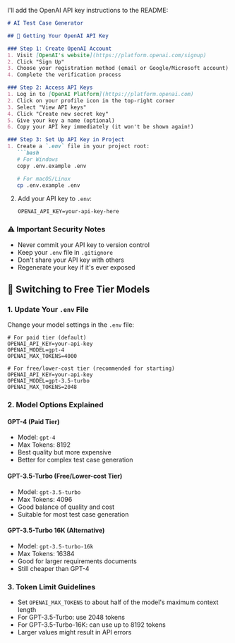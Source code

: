 I'll add the OpenAI API key instructions to the README:

```markdown:README.md
# AI Test Case Generator

## 🔑 Getting Your OpenAI API Key

### Step 1: Create OpenAI Account
1. Visit [OpenAI's website](https://platform.openai.com/signup)
2. Click "Sign Up"
3. Choose your registration method (email or Google/Microsoft account)
4. Complete the verification process

### Step 2: Access API Keys
1. Log in to [OpenAI Platform](https://platform.openai.com)
2. Click on your profile icon in the top-right corner
3. Select "View API keys"
4. Click "Create new secret key"
5. Give your key a name (optional)
6. Copy your API key immediately (it won't be shown again!)

### Step 3: Set Up API Key in Project
1. Create a `.env` file in your project root:
   ```bash
   # For Windows
   copy .env.example .env

   # For macOS/Linux
   cp .env.example .env
   ```

2. Add your API key to `.env`:
   ```env
   OPENAI_API_KEY=your-api-key-here
   ```

### ⚠️ Important Security Notes
- Never commit your API key to version control
- Keep your `.env` file in `.gitignore`
- Don't share your API key with others
- Regenerate your key if it's ever exposed

## 🔄 Switching to Free Tier Models

### 1. Update Your `.env` File
Change your model settings in the `.env` file:

```env
# For paid tier (default)
OPENAI_API_KEY=your-api-key
OPENAI_MODEL=gpt-4
OPENAI_MAX_TOKENS=4000

# For free/lower-cost tier (recommended for starting)
OPENAI_API_KEY=your-api-key
OPENAI_MODEL=gpt-3.5-turbo
OPENAI_MAX_TOKENS=2048
```

### 2. Model Options Explained

#### GPT-4 (Paid Tier)
- Model: `gpt-4`
- Max Tokens: 8192
- Best quality but more expensive
- Better for complex test case generation

#### GPT-3.5-Turbo (Free/Lower-cost Tier)
- Model: `gpt-3.5-turbo`
- Max Tokens: 4096
- Good balance of quality and cost
- Suitable for most test case generation

#### GPT-3.5-Turbo 16K (Alternative)
- Model: `gpt-3.5-turbo-16k`
- Max Tokens: 16384
- Good for larger requirements documents
- Still cheaper than GPT-4

### 3. Token Limit Guidelines
- Set `OPENAI_MAX_TOKENS` to about half of the model's maximum context length
- For GPT-3.5-Turbo: use 2048 tokens
- For GPT-3.5-Turbo-16K: can use up to 8192 tokens
- Larger values might result in API errors
